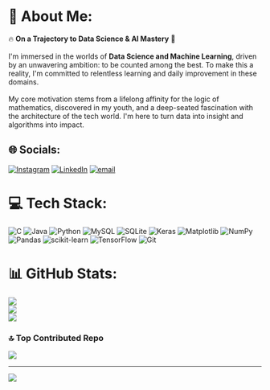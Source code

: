 # 💫 About Me:
🔥 **On a Trajectory to Data Science & AI Mastery** 🎯<br><br>I'm immersed in the worlds of **Data Science and Machine Learning**, driven by an unwavering ambition: to be counted among the best. To make this a reality, I'm committed to relentless learning and daily improvement in these domains.<br><br>My core motivation stems from a lifelong affinity for the logic of mathematics, discovered in my youth, and a deep-seated fascination with the architecture of the tech world. I'm here to turn data into insight and algorithms into impact.


## 🌐 Socials:
[![Instagram](https://img.shields.io/badge/Instagram-%23E4405F.svg?logo=Instagram&logoColor=white)](https://instagram.com/thiagoo_guilherme) [![LinkedIn](https://img.shields.io/badge/LinkedIn-%230077B5.svg?logo=linkedin&logoColor=white)](https://linkedin.com/in/www.linkedin.com/in/thiago-guilherme) [![email](https://img.shields.io/badge/Email-D14836?logo=gmail&logoColor=white)](mailto:thiagodev123@gmail.com) 

# 💻 Tech Stack:
![C](https://img.shields.io/badge/c-%2300599C.svg?style=for-the-badge&logo=c&logoColor=white) ![Java](https://img.shields.io/badge/java-%23ED8B00.svg?style=for-the-badge&logo=openjdk&logoColor=white) ![Python](https://img.shields.io/badge/python-3670A0?style=for-the-badge&logo=python&logoColor=ffdd54) ![MySQL](https://img.shields.io/badge/mysql-4479A1.svg?style=for-the-badge&logo=mysql&logoColor=white) ![SQLite](https://img.shields.io/badge/sqlite-%2307405e.svg?style=for-the-badge&logo=sqlite&logoColor=white) ![Keras](https://img.shields.io/badge/Keras-%23D00000.svg?style=for-the-badge&logo=Keras&logoColor=white) ![Matplotlib](https://img.shields.io/badge/Matplotlib-%23ffffff.svg?style=for-the-badge&logo=Matplotlib&logoColor=black) ![NumPy](https://img.shields.io/badge/numpy-%23013243.svg?style=for-the-badge&logo=numpy&logoColor=white) ![Pandas](https://img.shields.io/badge/pandas-%23150458.svg?style=for-the-badge&logo=pandas&logoColor=white) ![scikit-learn](https://img.shields.io/badge/scikit--learn-%23F7931E.svg?style=for-the-badge&logo=scikit-learn&logoColor=white) ![TensorFlow](https://img.shields.io/badge/TensorFlow-%23FF6F00.svg?style=for-the-badge&logo=TensorFlow&logoColor=white) ![Git](https://img.shields.io/badge/git-%23F05033.svg?style=for-the-badge&logo=git&logoColor=white)
# 📊 GitHub Stats:
![](https://github-readme-stats.vercel.app/api?username=ThiagoCB1900&theme=gotham&hide_border=false&include_all_commits=true&count_private=true)<br/>
![](https://nirzak-streak-stats.vercel.app/?user=ThiagoCB1900&theme=gotham&hide_border=false)<br/>
![](https://github-readme-stats.vercel.app/api/top-langs/?username=ThiagoCB1900&theme=gotham&hide_border=false&include_all_commits=true&count_private=true&layout=compact)

### 🔝 Top Contributed Repo
![](https://github-contributor-stats.vercel.app/api?username=ThiagoCB1900&limit=5&theme=dark&combine_all_yearly_contributions=true)

---
[![](https://visitcount.itsvg.in/api?id=ThiagoCB1900&icon=0&color=0)](https://visitcount.itsvg.in)

<!-- Proudly created with GPRM ( https://gprm.itsvg.in ) -->
